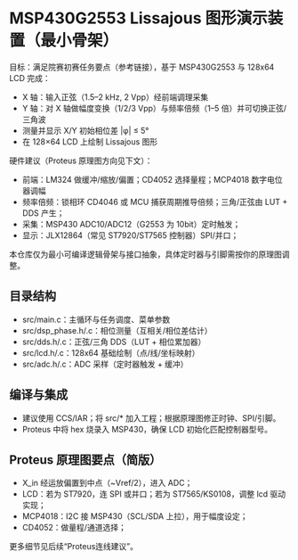 # MSP430G2553 Lissajous 图形演示装置（最小骨架）

目标：满足院赛初赛任务要点（参考链接），基于 MSP430G2553 与 128x64 LCD 完成：
- X 轴：输入正弦（1.5–2 kHz, 2 Vpp）经前端调理采集
- Y 轴：对 X 轴做幅度变换（1/2/3 Vpp）与频率倍频（1–5 倍）并可切换正弦/三角波
- 测量并显示 X/Y 初始相位差 |φ| ≤ 5°
- 在 128×64 LCD 上绘制 Lissajous 图形

硬件建议（Proteus 原理图方向见下文）：
- 前端：LM324 做缓冲/缩放/偏置；CD4052 选择量程；MCP4018 数字电位器调幅
- 频率倍频：锁相环 CD4046 或 MCU 捕获周期推导倍频；三角/正弦由 LUT + DDS 产生；
- 采集：MSP430 ADC10/ADC12（G2553 为 10bit）定时触发；
- 显示：JLX12864（常见 ST7920/ST7565 控制器）SPI/并口；

本仓库仅为最小可编译逻辑骨架与接口抽象，具体定时器与引脚需按你的原理图调整。

## 目录结构
- src/main.c：主循环与任务调度、菜单参数
- src/dsp_phase.h/.c：相位测量（互相关/相位差估计）
- src/dds.h/.c：正弦/三角 DDS（LUT + 相位累加器）
- src/lcd.h/.c：128x64 基础绘制（点/线/坐标映射）
- src/adc.h/.c：ADC 采样（定时器触发 + 缓冲）

## 编译与集成
- 建议使用 CCS/IAR；将 src/* 加入工程；根据原理图修正时钟、SPI/引脚。
- Proteus 中将 hex 烧录入 MSP430，确保 LCD 初始化匹配控制器型号。

## Proteus 原理图要点（简版）
- X_in 经运放偏置到中点（~Vref/2），进入 ADC；
- LCD：若为 ST7920，连 SPI 或并口；若为 ST7565/KS0108，调整 lcd 驱动实现；
- MCP4018：I2C 接 MSP430（SCL/SDA 上拉），用于幅度设定；
- CD4052：做量程/通道选择；

更多细节见后续“Proteus连线建议”。
